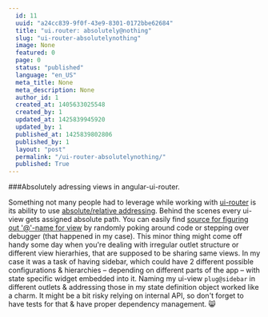 ```yaml
---
  id: 11
  uuid: "a24cc839-9f0f-43e9-8301-0172bbe62684"
  title: "ui.router: absolutely@nothing"
  slug: "ui-router-absolutelynothing"
  image: None
  featured: 0
  page: 0
  status: "published"
  language: "en_US"
  meta_title: None
  meta_description: None
  author_id: 1
  created_at: 1405633025548
  created_by: 1
  updated_at: 1425839945920
  updated_by: 1
  published_at: 1425839802806
  published_by: 1
  layout: "post"
  permalink: "/ui-router-absolutelynothing/"
  published: True
---
```

###Absolutely adressing views in angular-ui-router.

Something not many people had to leverage while working with [ui-router](http://angular-ui.github.io/ui-router/site/) is its ability to use [absolute/relative addressing](https://github.com/angular-ui/ui-router/wiki/Multiple-Named-Views#view-names---relative-vs-absolute-names).
Behind the scenes every ui-view gets assigned absolute path. You can easily find [source for figuring out '@'-name for view](https://github.com/angular-ui/ui-router/blob/3e06565f5d5e1973c168116e905bd2fb569abcc6/src/viewDirective.js#L299) by randomly poking around code or stepping over debugger (that happened in my case).
This minor thing might come off handy some day when you're dealing with irregular outlet structure or different view hierarhies, that are supposed to be sharing same views. 
In my case it was a task of having sidebar, which could have 2 different possible configurations & hierarchies – depending on different parts of the app – with state specific widget embedded into it. Naming my ui-view `plug@sidebar` in different outlets & addressing those in my state definition object worked like a charm.
It might be a bit risky relying on internal API, so don't forget to have tests for that & have proper dependency management. 😸
